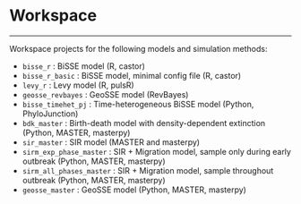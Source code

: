 # Workspace
---

Workspace projects for the following models and simulation methods:
- `bisse_r`          : BiSSE model (R, castor)
- `bisse_r_basic`    : BiSSE model, minimal config file (R, castor)
- `levy_r`           : Levy model (R, pulsR)
- `geosse_revbayes`  : GeoSSE model (RevBayes)
- `bisse_timehet_pj` : Time-heterogeneous BiSSE model (Python, PhyloJunction)
- `bdk_master`       : Birth-death model with density-dependent extinction (Python, MASTER, masterpy)
- `sir_master`       : SIR model (MASTER and masterpy)
- `sirm_exp_phase_master`  : SIR + Migration model, sample only during early outbreak (Python, MASTER, masterpy)
- `sirm_all_phases_master`         : SIR + Migration model, sample throughout outbreak  (Python, MASTER, masterpy)
- `geosse_master`    : GeoSSE model (Python, MASTER, masterpy)
